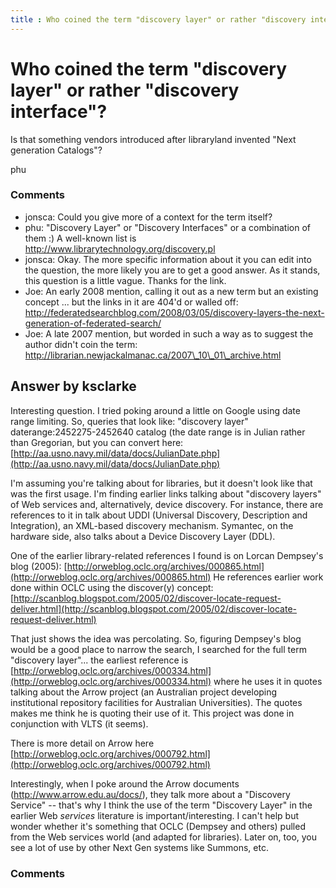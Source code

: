 ```yaml
---
title : Who coined the term "discovery layer" or rather "discovery interface"? 
---
```

Who coined the term "discovery layer" or rather "discovery interface"? 
=====================
Is that something vendors introduced after libraryland invented "Next
generation Catalogs"?

phu

### Comments ###
* jonsca: Could you give more of a context for the term itself?
* phu: "Discovery Layer" or "Discovery Interfaces" or a combination of them :)
A well-known list is http://www.librarytechnology.org/discovery.pl
* jonsca: Okay. The more specific information about it you can edit into the
question, the more likely you are to get a good answer. As it stands,
this question is a little vague. Thanks for the link.
* Joe: An early 2008 mention, calling it out as a new term but an existing
concept ... but the links in it are 404'd or walled off:
http://federatedsearchblog.com/2008/03/05/discovery-layers-the-next-generation-of-federated-search/
* Joe: A late 2007 mention, but worded in such a way as to suggest the author
didn't coin the term:
http://librarian.newjackalmanac.ca/2007\_10\_01\_archive.html


Answer by ksclarke
----------------
Interesting question. I tried poking around a little on Google using
date range limiting. So, queries that look like: "discovery layer"
daterange:2452275-2452640 catalog (the date range is in Julian rather
than Gregorian, but you can convert here:
[http://aa.usno.navy.mil/data/docs/JulianDate.php](http://aa.usno.navy.mil/data/docs/JulianDate.php)

I'm assuming you're talking about for libraries, but it doesn't look
like that was the first usage. I'm finding earlier links talking about
"discovery layers" of Web services and, alternatively, device discovery.
For instance, there are references to it in talk about UDDI (Universal
Discovery, Description and Integration), an XML-based discovery
mechanism. Symantec, on the hardware side, also talks about a Device
Discovery Layer (DDL).

One of the earlier library-related references I found is on Lorcan
Dempsey's blog (2005):
[http://orweblog.oclc.org/archives/000865.html](http://orweblog.oclc.org/archives/000865.html)
He references earlier work done within OCLC using the discover(y)
concept:
[http://scanblog.blogspot.com/2005/02/discover-locate-request-deliver.html](http://scanblog.blogspot.com/2005/02/discover-locate-request-deliver.html)

That just shows the idea was percolating. So, figuring Dempsey's blog
would be a good place to narrow the search, I searched for the full term
"discovery layer"... the earliest reference is
[http://orweblog.oclc.org/archives/000334.html](http://orweblog.oclc.org/archives/000334.html)
where he uses it in quotes talking about the Arrow project (an
Australian project developing institutional repository facilities for
Australian Universities). The quotes makes me think he is quoting their
use of it. This project was done in conjunction with VLTS (it seems).

There is more detail on Arrow here
[http://orweblog.oclc.org/archives/000792.html](http://orweblog.oclc.org/archives/000792.html)

Interestingly, when I poke around the Arrow documents
(http://www.arrow.edu.au/docs/), they talk more about a "Discovery
Service" -- that's why I think the use of the term "Discovery Layer" in
the earlier Web *services* literature is important/interesting. I can't
help but wonder whether it's something that OCLC (Dempsey and others)
pulled from the Web services world (and adapted for libraries). Later
on, too, you see a lot of use by other Next Gen systems like Summons,
etc.

### Comments ###

